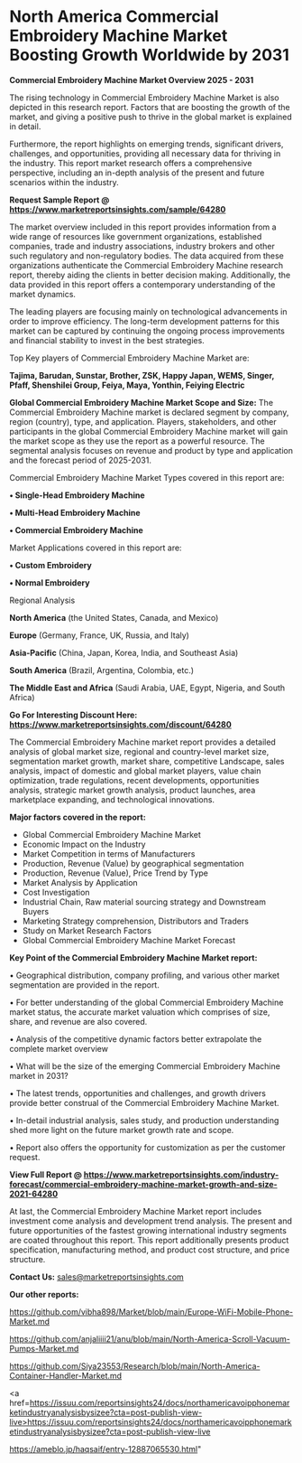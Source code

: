 # North America Commercial Embroidery Machine Market Boosting Growth Worldwide by 2031

<Strong> Commercial Embroidery Machine Market Overview 2025 - 2031</strong>

The rising technology in Commercial Embroidery Machine Market is also depicted in this research report. Factors that are boosting the growth of the market, and giving a positive push to thrive in the global market is explained in detail.

Furthermore, the report highlights on emerging trends, significant drivers, challenges, and opportunities, providing all necessary data for thriving in the industry. This report market research offers a comprehensive perspective, including an in-depth analysis of the present and future scenarios within the industry.

<strong>Request Sample Report @ <a href=https://www.marketreportsinsights.com/sample/64280>https://www.marketreportsinsights.com/sample/64280</a></strong>

The market overview included in this report provides information from a wide range of resources like government organizations, established companies, trade and industry associations, industry brokers and other such regulatory and non-regulatory bodies. The data acquired from these organizations authenticate the Commercial Embroidery Machine research report, thereby aiding the clients in better decision making. Additionally, the data provided in this report offers a contemporary understanding of the market dynamics.

The leading players are focusing mainly on technological advancements in order to improve efficiency. The long-term development patterns for this market can be captured by continuing the ongoing process improvements and financial stability to invest in the best strategies.

Top Key players of Commercial Embroidery Machine Market are:

<strong>Tajima, Barudan, Sunstar, Brother, ZSK, Happy Japan, WEMS, Singer, Pfaff, Shenshilei Group, Feiya, Maya, Yonthin, Feiying Electric</strong>

<strong><b>Global Commercial Embroidery Machine Market Scope and Size:</b></strong>
The Commercial Embroidery Machine market is declared segment by company, region (country), type, and application. Players, stakeholders, and other participants in the global Commercial Embroidery Machine market will gain the market scope as they use the report as a powerful resource. The segmental analysis focuses on revenue and product by type and application and the forecast period of 2025-2031.

Commercial Embroidery Machine Market Types covered in this report are:

<strong>• Single-Head Embroidery Machine

• Multi-Head Embroidery Machine

• Commercial Embroidery Machine</strong>

Market Applications covered in this report are:

<strong>• Custom Embroidery

• Normal Embroidery</strong> 

Regional Analysis

<strong>North America</strong> (the United States, Canada, and Mexico)

<strong>Europe</strong> (Germany, France, UK, Russia, and Italy)

<strong>Asia-Pacific</strong> (China, Japan, Korea, India, and Southeast Asia)

<strong>South America</strong> (Brazil, Argentina, Colombia, etc.)

<strong>The Middle East and Africa</strong> (Saudi Arabia, UAE, Egypt, Nigeria, and South Africa)

<strong>Go For Interesting Discount Here: <a href=https://www.marketreportsinsights.com/discount/64280>https://www.marketreportsinsights.com/discount/64280</a></strong>

The Commercial Embroidery Machine market report provides a detailed analysis of global market size, regional and country-level market size, segmentation market growth, market share, competitive Landscape, sales analysis, impact of domestic and global market players, value chain optimization, trade regulations, recent developments, opportunities analysis, strategic market growth analysis, product launches, area marketplace expanding, and technological innovations.

<strong><b>Major factors covered in the report:</b></strong>
<ul>
  <li>Global Commercial Embroidery Machine Market </li>
  <li>Economic Impact on the Industry</li>
  <li>Market Competition in terms of Manufacturers</li>
  <li>Production, Revenue (Value) by geographical segmentation</li>
  <li>Production, Revenue (Value), Price Trend by Type</li>
  <li>Market Analysis by Application</li>
  <li>Cost Investigation</li>
  <li>Industrial Chain, Raw material sourcing strategy and Downstream Buyers</li>
  <li>Marketing Strategy comprehension, Distributors and Traders</li>
  <li>Study on Market Research Factors</li>
  <li>Global Commercial Embroidery Machine Market Forecast</li>
</ul>

<strong><b>Key Point of the Commercial Embroidery Machine Market report:</b></strong>

• Geographical distribution, company profiling, and various other market segmentation are provided in the report.

• For better understanding of the global Commercial Embroidery Machine market status, the accurate market valuation which comprises of size, share, and revenue are also covered.

• Analysis of the competitive dynamic factors better extrapolate the complete market overview

• What will be the size of the emerging Commercial Embroidery Machine market in 2031?

• The latest trends, opportunities and challenges, and growth drivers provide better construal of the Commercial Embroidery Machine Market.

• In-detail industrial analysis, sales study, and production understanding shed more light on the future market growth rate and scope.

• Report also offers the opportunity for customization as per the customer request.

<strong><b>View Full Report @ <a href=https://www.marketreportsinsights.com/industry-forecast/commercial-embroidery-machine-market-growth-and-size-2021-64280>https://www.marketreportsinsights.com/industry-forecast/commercial-embroidery-machine-market-growth-and-size-2021-64280</a></b></strong>


At last, the Commercial Embroidery Machine Market report includes investment come analysis and development trend analysis. The present and future opportunities of the fastest growing international industry segments are coated throughout this report. This report additionally presents product specification, manufacturing method, and product cost structure, and price structure.

<strong>Contact Us:</strong>
sales@marketreportsinsights.com

<strong>Our other reports:</strong>

<a href=https://github.com/vibha898/Market/blob/main/Europe-WiFi-Mobile-Phone-Market.md>https://github.com/vibha898/Market/blob/main/Europe-WiFi-Mobile-Phone-Market.md</a>

<a href=https://github.com/anjaliiii21/anu/blob/main/North-America-Scroll-Vacuum-Pumps-Market.md>https://github.com/anjaliiii21/anu/blob/main/North-America-Scroll-Vacuum-Pumps-Market.md</a>

<a href=https://github.com/Siya23553/Research/blob/main/North-America-Container-Handler-Market.md>https://github.com/Siya23553/Research/blob/main/North-America-Container-Handler-Market.md</a>

<a href=https://issuu.com/reportsinsights24/docs/northamericavoipphonemarketindustryanalysisbysizee?cta=post-publish-view-live>https://issuu.com/reportsinsights24/docs/northamericavoipphonemarketindustryanalysisbysizee?cta=post-publish-view-live</a>

<a href=https://ameblo.jp/haqsaif/entry-12887065530.html>https://ameblo.jp/haqsaif/entry-12887065530.html</a>"

